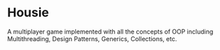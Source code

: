 # Housie
A multiplayer game implemented with all the concepts of OOP including Multithreading, Design Patterns, Generics, Collections, etc.
